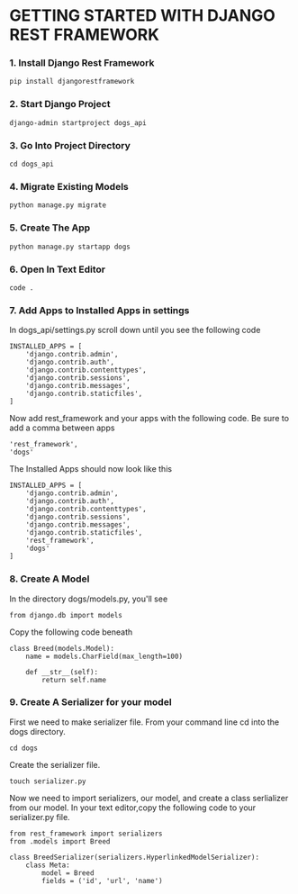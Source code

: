 # GETTING STARTED WITH DJANGO REST FRAMEWORK

### 1. Install Django Rest Framework
	pip install djangorestframework

### 2. Start Django Project
	django-admin startproject dogs_api

### 3. 	Go Into Project Directory
	cd dogs_api

### 4. 	Migrate Existing Models
	python manage.py migrate

### 5.	Create The App
	python manage.py startapp dogs

### 6. 	Open In Text Editor
	code .

### 7.	Add Apps to Installed Apps in settings
In dogs_api/settings.py scroll down until you see the following code

	INSTALLED_APPS = [
    	'django.contrib.admin',
    	'django.contrib.auth',
    	'django.contrib.contenttypes',
    	'django.contrib.sessions',
    	'django.contrib.messages',
    	'django.contrib.staticfiles',
	]

Now add rest_framework and your apps with the following code. Be sure to add a comma between apps

	'rest_framework',
	'dogs'

The Installed Apps should now look like this

	INSTALLED_APPS = [
    	'django.contrib.admin',
    	'django.contrib.auth',
    	'django.contrib.contenttypes',
    	'django.contrib.sessions',
    	'django.contrib.messages',
    	'django.contrib.staticfiles',
		'rest_framework',
		'dogs'
	]

### 8.	Create A Model
In the directory dogs/models.py, you'll see

	from django.db import models

Copy the following code beneath

	class Breed(models.Model):
		name = models.CharField(max_length=100)

		def __str__(self):
			return self.name

### 9.	Create A Serializer for your model
First we need to make serializer file. From your command line cd into the dogs directory.

	cd dogs

Create the serializer file.

	touch serializer.py

Now we need to import serializers, our model, and create a class serlializer from our model. In your text editor,copy the following code to your serializer.py file.

	from rest_framework import serializers
	from .models import Breed

	class BreedSerializer(serializers.HyperlinkedModelSerializer):
    	class Meta:
        	model = Breed
        	fields = ('id', 'url', 'name')
